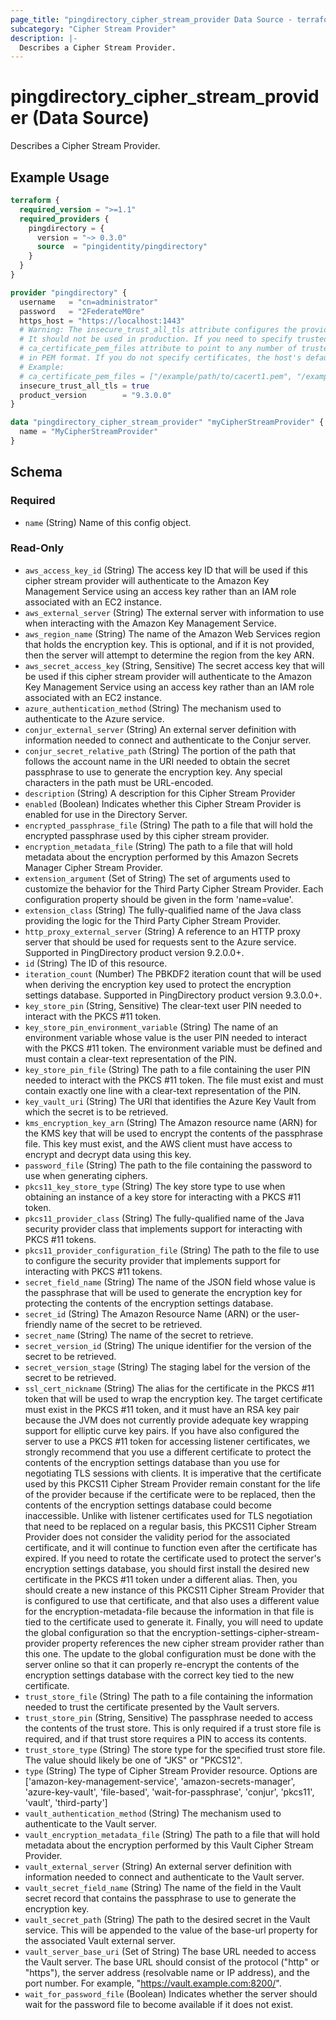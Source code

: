 ```yaml
---
page_title: "pingdirectory_cipher_stream_provider Data Source - terraform-provider-pingdirectory"
subcategory: "Cipher Stream Provider"
description: |-
  Describes a Cipher Stream Provider.
---
```


# pingdirectory_cipher_stream_provider (Data Source)

Describes a Cipher Stream Provider.

## Example Usage

```terraform
terraform {
  required_version = ">=1.1"
  required_providers {
    pingdirectory = {
      version = "~> 0.3.0"
      source  = "pingidentity/pingdirectory"
    }
  }
}

provider "pingdirectory" {
  username   = "cn=administrator"
  password   = "2FederateM0re"
  https_host = "https://localhost:1443"
  # Warning: The insecure_trust_all_tls attribute configures the provider to trust any certificate presented by the PingDirectory server.
  # It should not be used in production. If you need to specify trusted CA certificates, use the
  # ca_certificate_pem_files attribute to point to any number of trusted CA certificate files
  # in PEM format. If you do not specify certificates, the host's default root CA set will be used.
  # Example:
  # ca_certificate_pem_files = ["/example/path/to/cacert1.pem", "/example/path/to/cacert2.pem"]
  insecure_trust_all_tls = true
  product_version        = "9.3.0.0"
}

data "pingdirectory_cipher_stream_provider" "myCipherStreamProvider" {
  name = "MyCipherStreamProvider"
}
```

<!-- schema generated by tfplugindocs -->
## Schema

### Required

- `name` (String) Name of this config object.

### Read-Only

- `aws_access_key_id` (String) The access key ID that will be used if this cipher stream provider will authenticate to the Amazon Key Management Service using an access key rather than an IAM role associated with an EC2 instance.
- `aws_external_server` (String) The external server with information to use when interacting with the Amazon Key Management Service.
- `aws_region_name` (String) The name of the Amazon Web Services region that holds the encryption key. This is optional, and if it is not provided, then the server will attempt to determine the region from the key ARN.
- `aws_secret_access_key` (String, Sensitive) The secret access key that will be used if this cipher stream provider will authenticate to the Amazon Key Management Service using an access key rather than an IAM role associated with an EC2 instance.
- `azure_authentication_method` (String) The mechanism used to authenticate to the Azure service.
- `conjur_external_server` (String) An external server definition with information needed to connect and authenticate to the Conjur server.
- `conjur_secret_relative_path` (String) The portion of the path that follows the account name in the URI needed to obtain the secret passphrase to use to generate the encryption key. Any special characters in the path must be URL-encoded.
- `description` (String) A description for this Cipher Stream Provider
- `enabled` (Boolean) Indicates whether this Cipher Stream Provider is enabled for use in the Directory Server.
- `encrypted_passphrase_file` (String) The path to a file that will hold the encrypted passphrase used by this cipher stream provider.
- `encryption_metadata_file` (String) The path to a file that will hold metadata about the encryption performed by this Amazon Secrets Manager Cipher Stream Provider.
- `extension_argument` (Set of String) The set of arguments used to customize the behavior for the Third Party Cipher Stream Provider. Each configuration property should be given in the form 'name=value'.
- `extension_class` (String) The fully-qualified name of the Java class providing the logic for the Third Party Cipher Stream Provider.
- `http_proxy_external_server` (String) A reference to an HTTP proxy server that should be used for requests sent to the Azure service. Supported in PingDirectory product version 9.2.0.0+.
- `id` (String) The ID of this resource.
- `iteration_count` (Number) The PBKDF2 iteration count that will be used when deriving the encryption key used to protect the encryption settings database. Supported in PingDirectory product version 9.3.0.0+.
- `key_store_pin` (String, Sensitive) The clear-text user PIN needed to interact with the PKCS #11 token.
- `key_store_pin_environment_variable` (String) The name of an environment variable whose value is the user PIN needed to interact with the PKCS #11 token. The environment variable must be defined and must contain a clear-text representation of the PIN.
- `key_store_pin_file` (String) The path to a file containing the user PIN needed to interact with the PKCS #11 token. The file must exist and must contain exactly one line with a clear-text representation of the PIN.
- `key_vault_uri` (String) The URI that identifies the Azure Key Vault from which the secret is to be retrieved.
- `kms_encryption_key_arn` (String) The Amazon resource name (ARN) for the KMS key that will be used to encrypt the contents of the passphrase file. This key must exist, and the AWS client must have access to encrypt and decrypt data using this key.
- `password_file` (String) The path to the file containing the password to use when generating ciphers.
- `pkcs11_key_store_type` (String) The key store type to use when obtaining an instance of a key store for interacting with a PKCS #11 token.
- `pkcs11_provider_class` (String) The fully-qualified name of the Java security provider class that implements support for interacting with PKCS #11 tokens.
- `pkcs11_provider_configuration_file` (String) The path to the file to use to configure the security provider that implements support for interacting with PKCS #11 tokens.
- `secret_field_name` (String) The name of the JSON field whose value is the passphrase that will be used to generate the encryption key for protecting the contents of the encryption settings database.
- `secret_id` (String) The Amazon Resource Name (ARN) or the user-friendly name of the secret to be retrieved.
- `secret_name` (String) The name of the secret to retrieve.
- `secret_version_id` (String) The unique identifier for the version of the secret to be retrieved.
- `secret_version_stage` (String) The staging label for the version of the secret to be retrieved.
- `ssl_cert_nickname` (String) The alias for the certificate in the PKCS #11 token that will be used to wrap the encryption key. The target certificate must exist in the PKCS #11 token, and it must have an RSA key pair because the JVM does not currently provide adequate key wrapping support for elliptic curve key pairs.  If you have also configured the server to use a PKCS #11 token for accessing listener certificates, we strongly recommend that you use a different certificate to protect the contents of the encryption settings database than you use for negotiating TLS sessions with clients. It is imperative that the certificate used by this PKCS11 Cipher Stream Provider remain constant for the life of the provider because if the certificate were to be replaced, then the contents of the encryption settings database could become inaccessible. Unlike with listener certificates used for TLS negotiation that need to be replaced on a regular basis, this PKCS11 Cipher Stream Provider does not consider the validity period for the associated certificate, and it will continue to function even after the certificate has expired.  If you need to rotate the certificate used to protect the server's encryption settings database, you should first install the desired new certificate in the PKCS #11 token under a different alias. Then, you should create a new instance of this PKCS11 Cipher Stream Provider that is configured to use that certificate, and that also uses a different value for the encryption-metadata-file because the information in that file is tied to the certificate used to generate it. Finally, you will need to update the global configuration so that the encryption-settings-cipher-stream-provider property references the new cipher stream provider rather than this one. The update to the global configuration must be done with the server online so that it can properly re-encrypt the contents of the encryption settings database with the correct key tied to the new certificate.
- `trust_store_file` (String) The path to a file containing the information needed to trust the certificate presented by the Vault servers.
- `trust_store_pin` (String, Sensitive) The passphrase needed to access the contents of the trust store. This is only required if a trust store file is required, and if that trust store requires a PIN to access its contents.
- `trust_store_type` (String) The store type for the specified trust store file. The value should likely be one of "JKS" or "PKCS12".
- `type` (String) The type of Cipher Stream Provider resource. Options are ['amazon-key-management-service', 'amazon-secrets-manager', 'azure-key-vault', 'file-based', 'wait-for-passphrase', 'conjur', 'pkcs11', 'vault', 'third-party']
- `vault_authentication_method` (String) The mechanism used to authenticate to the Vault server.
- `vault_encryption_metadata_file` (String) The path to a file that will hold metadata about the encryption performed by this Vault Cipher Stream Provider.
- `vault_external_server` (String) An external server definition with information needed to connect and authenticate to the Vault server.
- `vault_secret_field_name` (String) The name of the field in the Vault secret record that contains the passphrase to use to generate the encryption key.
- `vault_secret_path` (String) The path to the desired secret in the Vault service. This will be appended to the value of the base-url property for the associated Vault external server.
- `vault_server_base_uri` (Set of String) The base URL needed to access the Vault server. The base URL should consist of the protocol ("http" or "https"), the server address (resolvable name or IP address), and the port number. For example, "https://vault.example.com:8200/".
- `wait_for_password_file` (Boolean) Indicates whether the server should wait for the password file to become available if it does not exist.

